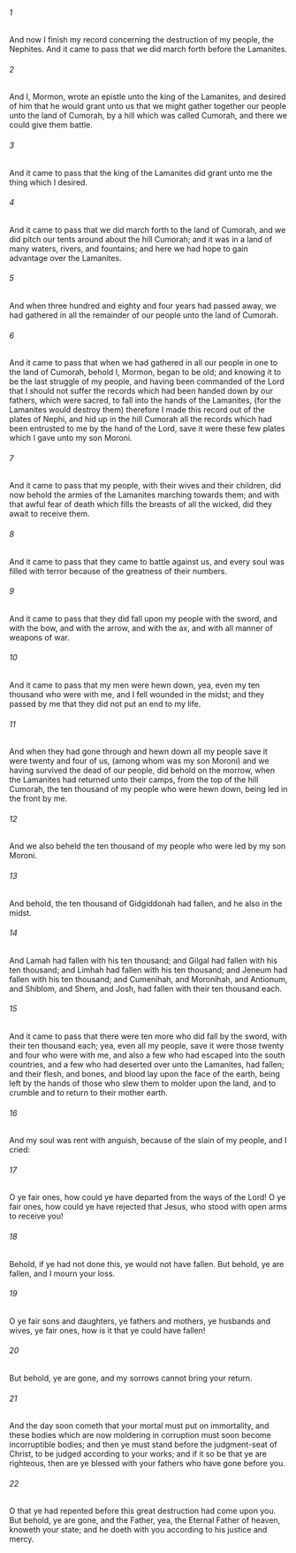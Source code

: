 ###### 1
And now I finish my record concerning the destruction of my people, the Nephites. And it came to pass that we did march forth before the Lamanites.

###### 2
And I, Mormon, wrote an epistle unto the king of the Lamanites, and desired of him that he would grant unto us that we might gather together our people unto the land of Cumorah, by a hill which was called Cumorah, and there we could give them battle.

###### 3
And it came to pass that the king of the Lamanites did grant unto me the thing which I desired.

###### 4
And it came to pass that we did march forth to the land of Cumorah, and we did pitch our tents around about the hill Cumorah; and it was in a land of many waters, rivers, and fountains; and here we had hope to gain advantage over the Lamanites.

###### 5
And when three hundred and eighty and four years had passed away, we had gathered in all the remainder of our people unto the land of Cumorah.

###### 6
And it came to pass that when we had gathered in all our people in one to the land of Cumorah, behold I, Mormon, began to be old; and knowing it to be the last struggle of my people, and having been commanded of the Lord that I should not suffer the records which had been handed down by our fathers, which were sacred, to fall into the hands of the Lamanites, (for the Lamanites would destroy them) therefore I made this record out of the plates of Nephi, and hid up in the hill Cumorah all the records which had been entrusted to me by the hand of the Lord, save it were these few plates which I gave unto my son Moroni.

###### 7
And it came to pass that my people, with their wives and their children, did now behold the armies of the Lamanites marching towards them; and with that awful fear of death which fills the breasts of all the wicked, did they await to receive them.

###### 8
And it came to pass that they came to battle against us, and every soul was filled with terror because of the greatness of their numbers.

###### 9
And it came to pass that they did fall upon my people with the sword, and with the bow, and with the arrow, and with the ax, and with all manner of weapons of war.

###### 10
And it came to pass that my men were hewn down, yea, even my ten thousand who were with me, and I fell wounded in the midst; and they passed by me that they did not put an end to my life.

###### 11
And when they had gone through and hewn down all my people save it were twenty and four of us, (among whom was my son Moroni) and we having survived the dead of our people, did behold on the morrow, when the Lamanites had returned unto their camps, from the top of the hill Cumorah, the ten thousand of my people who were hewn down, being led in the front by me.

###### 12
And we also beheld the ten thousand of my people who were led by my son Moroni.

###### 13
And behold, the ten thousand of Gidgiddonah had fallen, and he also in the midst.

###### 14
And Lamah had fallen with his ten thousand; and Gilgal had fallen with his ten thousand; and Limhah had fallen with his ten thousand; and Jeneum had fallen with his ten thousand; and Cumenihah, and Moronihah, and Antionum, and Shiblom, and Shem, and Josh, had fallen with their ten thousand each.

###### 15
And it came to pass that there were ten more who did fall by the sword, with their ten thousand each; yea, even all my people, save it were those twenty and four who were with me, and also a few who had escaped into the south countries, and a few who had deserted over unto the Lamanites, had fallen; and their flesh, and bones, and blood lay upon the face of the earth, being left by the hands of those who slew them to molder upon the land, and to crumble and to return to their mother earth.

###### 16
And my soul was rent with anguish, because of the slain of my people, and I cried:

###### 17
O ye fair ones, how could ye have departed from the ways of the Lord! O ye fair ones, how could ye have rejected that Jesus, who stood with open arms to receive you!

###### 18
Behold, if ye had not done this, ye would not have fallen. But behold, ye are fallen, and I mourn your loss.

###### 19
O ye fair sons and daughters, ye fathers and mothers, ye husbands and wives, ye fair ones, how is it that ye could have fallen!

###### 20
But behold, ye are gone, and my sorrows cannot bring your return.

###### 21
And the day soon cometh that your mortal must put on immortality, and these bodies which are now moldering in corruption must soon become incorruptible bodies; and then ye must stand before the judgment-seat of Christ, to be judged according to your works; and if it so be that ye are righteous, then are ye blessed with your fathers who have gone before you.

###### 22
O that ye had repented before this great destruction had come upon you. But behold, ye are gone, and the Father, yea, the Eternal Father of heaven, knoweth your state; and he doeth with you according to his justice and mercy.

